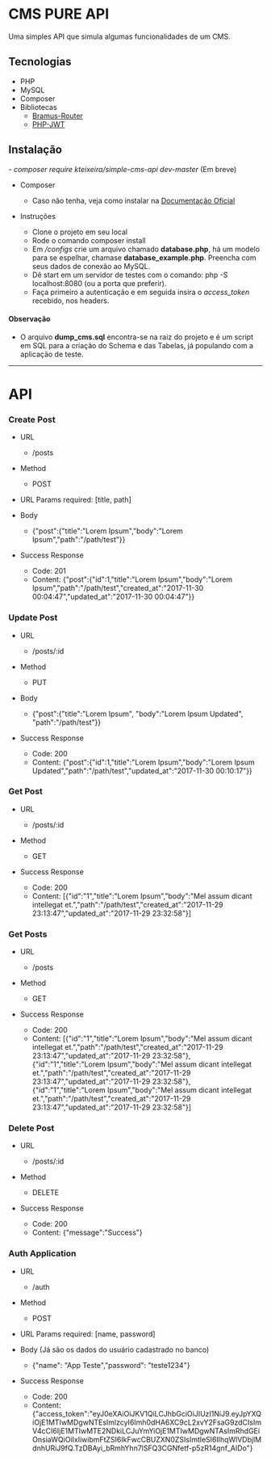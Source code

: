 # CMS PURE API

Uma simples API que simula algumas funcionalidades de um CMS.


## Tecnologias
* PHP
* MySQL
* Composer
* Bibliotecas
  * [Bramus-Router](https://github.com/bramus/router)
  * [PHP-JWT](https://github.com/firebase/php-jwt)


## Instalação

*- composer require kteixeira/simple-cms-api dev-master* (Em breve)

* Composer
  - Caso não tenha, veja como instalar na [Documentação Oficial](https://getcomposer.org/download/)
  
* Instruções
  - Clone o projeto em seu local
  - Rode o comando composer install
  - Em */configs* crie um arquivo chamado **database.php**, há um modelo para se espelhar, chamase **database_example.php**. Preencha com seus dados de conexão ao MySQL.
  - Dê start em um servidor de testes com o comando: php -S localhost:8080 (ou a porta que preferir).
  - Faça primeiro a autenticação e em seguida insira o *access_token* recebido, nos headers.

#### Observação
- O arquivo  ****dump_cms.sql**** encontra-se na raiz do projeto e é um script em SQL para a criação do Schema e das Tabelas, já populando com a aplicação de teste.

----------------------------------------------------------------------------------

# API

### Create Post

* URL
  * /posts
  
* Method
  * POST
  
* URL Params required: [title, path] 

* Body
  * {"post":{"title":"Lorem Ipsum","body":"Lorem Ipsum","path":"\/path\/test"}}
  
* Success Response
  * Code: 201
  * Content: {"post":{"id":1,"title":"Lorem Ipsum","body":"Lorem Ipsum","path":"\/path\/test","created_at":"2017-11-30 00:04:47","updated_at":"2017-11-30 00:04:47"}}
  
### Update Post

* URL
  * /posts/:id
  
* Method
  * PUT
  
* Body
  * {"post":{"title":"Lorem Ipsum", "body":"Lorem Ipsum Updated", "path":"\/path\/test"}}
  
* Success Response
  * Code: 200
  * Content: {"post":{"id":1,"title":"Lorem Ipsum","body":"Lorem Ipsum Updated","path":"\/path\/test","updated_at":"2017-11-30 00:10:17"}}
  
### Get Post

* URL
  * /posts/:id
  
* Method
  * GET
    
* Success Response
  * Code: 200
  * Content: [{"id":"1","title":"Lorem Ipsum","body":"Mel assum dicant intellegat et.","path":"\/path\/test","created_at":"2017-11-29 23:13:47","updated_at":"2017-11-29 23:32:58"}]

### Get Posts

* URL
  * /posts
  
* Method
  * GET
    
* Success Response
  * Code: 200
  * Content: [{"id":"1","title":"Lorem Ipsum","body":"Mel assum dicant intellegat et.","path":"\/path\/test","created_at":"2017-11-29 23:13:47","updated_at":"2017-11-29 23:32:58"},
  {"id":"1","title":"Lorem Ipsum","body":"Mel assum dicant intellegat et.","path":"\/path\/test","created_at":"2017-11-29 23:13:47","updated_at":"2017-11-29 23:32:58"},
  {"id":"1","title":"Lorem Ipsum","body":"Mel assum dicant intellegat et.","path":"\/path\/test","created_at":"2017-11-29 23:13:47","updated_at":"2017-11-29 23:32:58"}]

### Delete Post

* URL
  * /posts/:id
  
* Method
  * DELETE
  
* Success Response
  * Code: 200
  * Content: {"message":"Success"}


### Auth Application

* URL
  * /auth

* Method
  * POST

* URL Params required: [name, password]

* Body (Já são os dados do usuário cadastrado no banco)
  * {"name": "App Teste","password": "teste1234"}
  
* Success Response
  * Code: 200
  * Content: {"access_token":"eyJ0eXAiOiJKV1QiLCJhbGciOiJIUzI1NiJ9.eyJpYXQiOjE1MTIwMDgwNTEsImlzcyI6Imh0dHA6XC9cL2xvY2FsaG9zdCIsImV4cCI6IjE1MTIwMTE2NDkiLCJuYmYiOjE1MTIwMDgwNTAsImRhdGEiOnsiaWQiOiIxIiwibmFtZSI6IkFwcCBUZXN0ZSIsImtleSI6IlhqWlVDbjlMdnhURiJ9fQ.TzDBAyi_bRmhYhn7lSFQ3CGNfetf-p5zR14gnf_AIDo"}